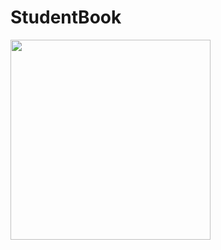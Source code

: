 # StudentBook


<img src="https://github.com/qwang216/StudentBook/blob/master/images/C4QStudentBookDemo.gif" width="320" />
